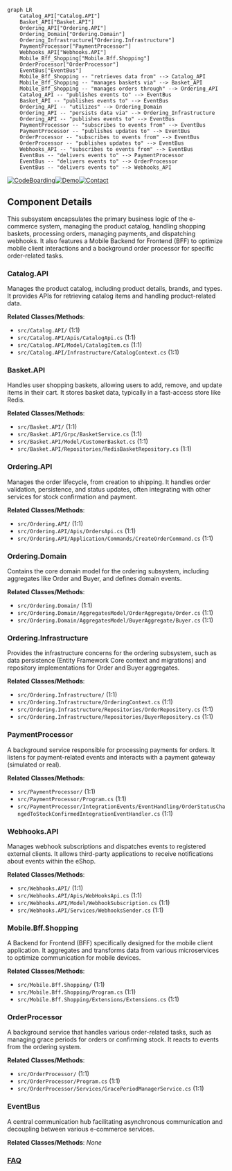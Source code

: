 ```mermaid
graph LR
    Catalog_API["Catalog.API"]
    Basket_API["Basket.API"]
    Ordering_API["Ordering.API"]
    Ordering_Domain["Ordering.Domain"]
    Ordering_Infrastructure["Ordering.Infrastructure"]
    PaymentProcessor["PaymentProcessor"]
    Webhooks_API["Webhooks.API"]
    Mobile_Bff_Shopping["Mobile.Bff.Shopping"]
    OrderProcessor["OrderProcessor"]
    EventBus["EventBus"]
    Mobile_Bff_Shopping -- "retrieves data from" --> Catalog_API
    Mobile_Bff_Shopping -- "manages baskets via" --> Basket_API
    Mobile_Bff_Shopping -- "manages orders through" --> Ordering_API
    Catalog_API -- "publishes events to" --> EventBus
    Basket_API -- "publishes events to" --> EventBus
    Ordering_API -- "utilizes" --> Ordering_Domain
    Ordering_API -- "persists data via" --> Ordering_Infrastructure
    Ordering_API -- "publishes events to" --> EventBus
    PaymentProcessor -- "subscribes to events from" --> EventBus
    PaymentProcessor -- "publishes updates to" --> EventBus
    OrderProcessor -- "subscribes to events from" --> EventBus
    OrderProcessor -- "publishes updates to" --> EventBus
    Webhooks_API -- "subscribes to events from" --> EventBus
    EventBus -- "delivers events to" --> PaymentProcessor
    EventBus -- "delivers events to" --> OrderProcessor
    EventBus -- "delivers events to" --> Webhooks_API
```
[![CodeBoarding](https://img.shields.io/badge/Generated%20by-CodeBoarding-9cf?style=flat-square)](https://github.com/CodeBoarding/GeneratedOnBoardings)[![Demo](https://img.shields.io/badge/Try%20our-Demo-blue?style=flat-square)](https://www.codeboarding.org/demo)[![Contact](https://img.shields.io/badge/Contact%20us%20-%20contact@codeboarding.org-lightgrey?style=flat-square)](mailto:contact@codeboarding.org)

## Component Details

This subsystem encapsulates the primary business logic of the e-commerce system, managing the product catalog, handling shopping baskets, processing orders, managing payments, and dispatching webhooks. It also features a Mobile Backend for Frontend (BFF) to optimize mobile client interactions and a background order processor for specific order-related tasks.

### Catalog.API
Manages the product catalog, including product details, brands, and types. It provides APIs for retrieving catalog items and handling product-related data.


**Related Classes/Methods**:

- `src/Catalog.API/` (1:1)
- `src/Catalog.API/Apis/CatalogApi.cs` (1:1)
- `src/Catalog.API/Model/CatalogItem.cs` (1:1)
- `src/Catalog.API/Infrastructure/CatalogContext.cs` (1:1)


### Basket.API
Handles user shopping baskets, allowing users to add, remove, and update items in their cart. It stores basket data, typically in a fast-access store like Redis.


**Related Classes/Methods**:

- `src/Basket.API/` (1:1)
- `src/Basket.API/Grpc/BasketService.cs` (1:1)
- `src/Basket.API/Model/CustomerBasket.cs` (1:1)
- `src/Basket.API/Repositories/RedisBasketRepository.cs` (1:1)


### Ordering.API
Manages the order lifecycle, from creation to shipping. It handles order validation, persistence, and status updates, often integrating with other services for stock confirmation and payment.


**Related Classes/Methods**:

- `src/Ordering.API/` (1:1)
- `src/Ordering.API/Apis/OrdersApi.cs` (1:1)
- `src/Ordering.API/Application/Commands/CreateOrderCommand.cs` (1:1)


### Ordering.Domain
Contains the core domain model for the ordering subsystem, including aggregates like Order and Buyer, and defines domain events.


**Related Classes/Methods**:

- `src/Ordering.Domain/` (1:1)
- `src/Ordering.Domain/AggregatesModel/OrderAggregate/Order.cs` (1:1)
- `src/Ordering.Domain/AggregatesModel/BuyerAggregate/Buyer.cs` (1:1)


### Ordering.Infrastructure
Provides the infrastructure concerns for the ordering subsystem, such as data persistence (Entity Framework Core context and migrations) and repository implementations for Order and Buyer aggregates.


**Related Classes/Methods**:

- `src/Ordering.Infrastructure/` (1:1)
- `src/Ordering.Infrastructure/OrderingContext.cs` (1:1)
- `src/Ordering.Infrastructure/Repositories/OrderRepository.cs` (1:1)
- `src/Ordering.Infrastructure/Repositories/BuyerRepository.cs` (1:1)


### PaymentProcessor
A background service responsible for processing payments for orders. It listens for payment-related events and interacts with a payment gateway (simulated or real).


**Related Classes/Methods**:

- `src/PaymentProcessor/` (1:1)
- `src/PaymentProcessor/Program.cs` (1:1)
- `src/PaymentProcessor/IntegrationEvents/EventHandling/OrderStatusChangedToStockConfirmedIntegrationEventHandler.cs` (1:1)


### Webhooks.API
Manages webhook subscriptions and dispatches events to registered external clients. It allows third-party applications to receive notifications about events within the eShop.


**Related Classes/Methods**:

- `src/Webhooks.API/` (1:1)
- `src/Webhooks.API/Apis/WebHooksApi.cs` (1:1)
- `src/Webhooks.API/Model/WebhookSubscription.cs` (1:1)
- `src/Webhooks.API/Services/WebhooksSender.cs` (1:1)


### Mobile.Bff.Shopping
A Backend for Frontend (BFF) specifically designed for the mobile client application. It aggregates and transforms data from various microservices to optimize communication for mobile devices.


**Related Classes/Methods**:

- `src/Mobile.Bff.Shopping/` (1:1)
- `src/Mobile.Bff.Shopping/Program.cs` (1:1)
- `src/Mobile.Bff.Shopping/Extensions/Extensions.cs` (1:1)


### OrderProcessor
A background service that handles various order-related tasks, such as managing grace periods for orders or confirming stock. It reacts to events from the ordering system.


**Related Classes/Methods**:

- `src/OrderProcessor/` (1:1)
- `src/OrderProcessor/Program.cs` (1:1)
- `src/OrderProcessor/Services/GracePeriodManagerService.cs` (1:1)


### EventBus
A central communication hub facilitating asynchronous communication and decoupling between various e-commerce services.


**Related Classes/Methods**: _None_



### [FAQ](https://github.com/CodeBoarding/GeneratedOnBoardings/tree/main?tab=readme-ov-file#faq)
